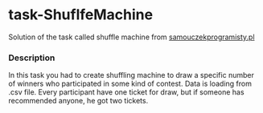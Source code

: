 # task-ShuflfeMachine
Solution of the task called shuffle machine from [samouczekprogramisty.pl](https://www.samouczekprogramisty.pl/zadanie-maszyna-losujaca/)

### Description
In this task you had to create shuffling machine to draw a specific number of winners who participated in some kind of contest.
Data is loading from .csv file. Every participant have one ticket for draw, but if someone has recommended anyone, he got two tickets.
